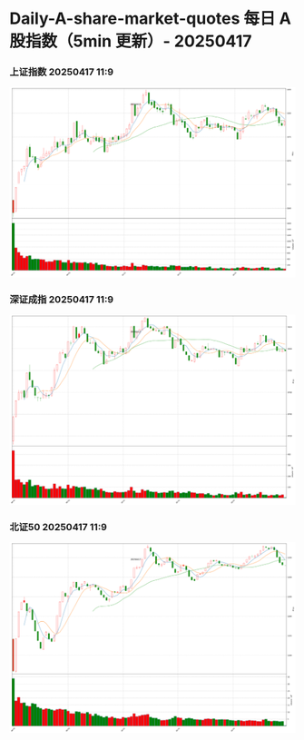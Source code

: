 
# Daily-A-share-market-quotes 每日 A 股指数（5min 更新）- 20250417

### 上证指数 20250417 11:9
![](./fig/2025/4/20250417-sh000001.png)

### 深证成指 20250417 11:9
![](./fig/2025/4/20250417-sz399001.png)

### 北证50 20250417 11:9
![](./fig/2025/4/20250417-bj899050.png)

